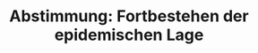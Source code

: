 ---
abstimmung:
  abstimmung: 2
  bundestagssitzung: 234
  datum: 11. Juni 2021
  legislaturperiode: 19
categories:
- Todo
data:
- title: Abstimmungsergebnis 20210611_2-data.pdf
  url: /res/2021-btw/abstimmungsergebnisse/20210611_2-data.pdf
- title: Abstimmungsergebnis 20210611_2_xls-data.xlsx
  url: /res/2021-btw/abstimmungsergebnisse/20210611_2_xls-data.xlsx
- title: Abstimmungsergebnis 20210611_2_xls-data.csv
  url: /res/2021-btw/abstimmungsergebnisse/csv/20210611_2_xls-data.csv
documents:
- local: /res/2021-btw/drucksachen/30398.pdf
  title: Drucksache 19/30398
  url: https://dip21.bundestag.de/dip21/btd/19/303/1930398.pdf
ergebnis:
  AfD:
    enthaltung: 0
    gesamt: 88
    ja: 0
    nein: 79
    nichtabgegeben: 9
    ungueltig: 0
  Bündnis 90/Die Grünen:
    enthaltung: 3
    gesamt: 67
    ja: 54
    nein: 0
    nichtabgegeben: 10
    ungueltig: 0
  Die Linke:
    enthaltung: 0
    gesamt: 69
    ja: 0
    nein: 52
    nichtabgegeben: 17
    ungueltig: 0
  FDP:
    enthaltung: 0
    gesamt: 80
    ja: 0
    nein: 67
    nichtabgegeben: 13
    ungueltig: 0
  cdu/csu:
    enthaltung: 3
    gesamt: 245
    ja: 202
    nein: 13
    nichtabgegeben: 27
    ungueltig: 0
  file: 20210611_2_xls-data.xlsx
  fraktionslos:
    enthaltung: 0
    gesamt: 8
    ja: 0
    nein: 6
    nichtabgegeben: 2
    ungueltig: 0
  spd:
    enthaltung: 0
    gesamt: 152
    ja: 119
    nein: 1
    nichtabgegeben: 32
    ungueltig: 0
layout: abstimmung
links:
- title: Link zu bundestag.de
  url: https://www.bundestag.de/parlament/plenum/abstimmung/abstimmung?id=746
preview: 'Deutscher Bundestag


  234. Sitzung des Deutschen Bundestages

  am Freitag, 11. Juni 2021


  Endgültiges Ergebnis der Namentlichen Abstimmung Nr. 2


  Antrag der Fraktionen der CDU/CSU und SPD

  Feststellung des Fortbestehens der epidemischen Lage von nationaler Tragweite

  Drs. 19/30398'
tags:
- Todo
title: 'Abstimmung: Fortbestehen der epidemischen Lage'
---